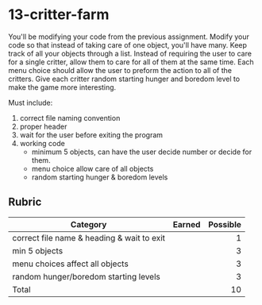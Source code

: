 # 13-critter-farm

You'll be modifying your code from the previous assignment. Modify your code so that instead of taking care of one object, you'll have many. Keep track of all your objects through a list. Instead of requiring the user to care for a single critter, allow them to care for all of them at the same time. Each menu choice should allow the user to preform the action to all of the critters. Give each critter random starting hunger and boredom level to make the game more interesting.


Must include:<br>
1. correct file naming convention
2. proper header
3. wait for the user before exiting the program
4. working code
    * minimum 5 objects, can have the user decide number or decide for them.
    * menu choice allow care of all objects
    * random starting hunger & boredom levels

## Rubric
Category | Earned | Possible
 ------ | :----: | ------:
correct file name & heading & wait to exit| |1
min 5 objects| |3
menu choices affect all objects| |3
random hunger/boredom starting levels| |3
Total| |10
